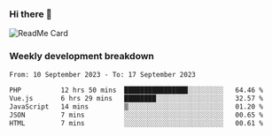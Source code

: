 ### Hi there 👋

<!--
**itzcy/itzcy** is a ✨ _special_ ✨ repository because its `README.md` (this file) appears on your GitHub profile.

Here are some ideas to get you started:

- 🔭 I’m currently working on ...
- 🌱 I’m currently learning ...
- 👯 I’m looking to collaborate on ...
- 🤔 I’m looking for help with ...
- 💬 Ask me about ...
- 📫 How to reach me: ...
- 😄 Pronouns: ...
- ⚡ Fun fact: ...
-->
![ReadMe Card](https://github-readme-stats.vercel.app/api?username=itzcy&show_icons=true&title_color=2d3198&icon_color=797cb8&text_color=24292e&bg_color=f6f8fa)

### Weekly development breakdown
<!--START_SECTION:waka-->

```txt
From: 10 September 2023 - To: 17 September 2023

PHP          12 hrs 50 mins  ████████████████░░░░░░░░░   64.46 %
Vue.js       6 hrs 29 mins   ████████░░░░░░░░░░░░░░░░░   32.57 %
JavaScript   14 mins         ▒░░░░░░░░░░░░░░░░░░░░░░░░   01.20 %
JSON         7 mins          ░░░░░░░░░░░░░░░░░░░░░░░░░   00.65 %
HTML         7 mins          ░░░░░░░░░░░░░░░░░░░░░░░░░   00.61 %
```

<!--END_SECTION:waka-->
